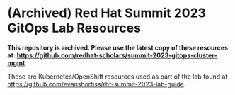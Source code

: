# (Archived) Red Hat Summit 2023 GitOps Lab Resources

**This repository is archived. Please use the latest copy of these resources at: https://github.com/redhat-scholars/summit-2023-gitops-cluster-mgmt**

These are Kubernetes/OpenShift resources used as part of the lab found at https://github.com/evanshortiss/rht-summit-2023-lab-guide.
